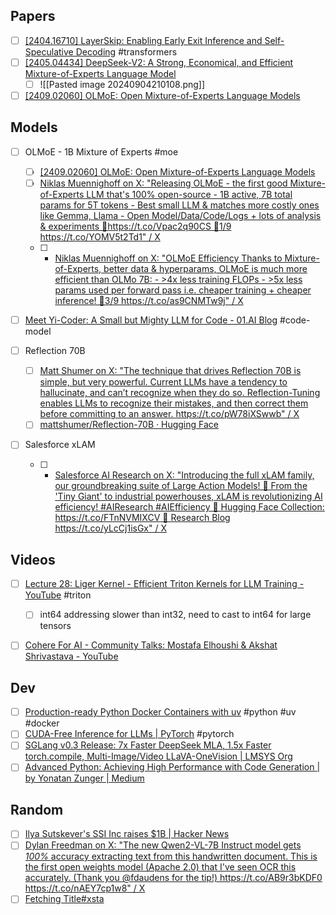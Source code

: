 

## Papers
- [ ] [\[2404.16710\] LayerSkip: Enabling Early Exit Inference and Self-Speculative Decoding](https://arxiv.org/abs/2404.16710) #transformers
- [ ] [\[2405.04434\] DeepSeek-V2: A Strong, Economical, and Efficient Mixture-of-Experts Language Model](https://arxiv.org/abs/2405.04434)
	- [ ] ![[Pasted image 20240904210108.png]]
- [ ] [\[2409.02060\] OLMoE: Open Mixture-of-Experts Language Models](https://arxiv.org/abs/2409.02060)
## Models

- [ ] OLMoE - 1B Mixture of Experts #moe 
	- [ ] [\[2409.02060\] OLMoE: Open Mixture-of-Experts Language Models](https://arxiv.org/abs/2409.02060)
	- [ ] [Niklas Muennighoff on X: "Releasing OLMoE - the first good Mixture-of-Experts LLM that's 100% open-source - 1B active, 7B total params for 5T tokens - Best small LLM &amp; matches more costly ones like Gemma, Llama - Open Model/Data/Code/Logs + lots of analysis &amp; experiments 📜https://t.co/Vpac2q90CS 🧵1/9 https://t.co/YOMV5t2Td1" / X](https://x.com/Muennighoff/status/1831159130230587486)
	- [ ] - [Niklas Muennighoff on X: "OLMoE Efficiency Thanks to Mixture-of-Experts, better data &amp; hyperparams, OLMoE is much more efficient than OLMo 7B: - &gt;4x less training FLOPs - &gt;5x less params used per forward pass i.e. cheaper training + cheaper inference! 🧵3/9 https://t.co/as9CNMTw9j" / X](https://x.com/Muennighoff/status/1831159133795647829)
- [ ] [Meet Yi-Coder: A Small but Mighty LLM for Code - 01.AI Blog](https://01-ai.github.io/blog.html?post=en/2024-09-05-A-Small-but-Mighty-LLM-for-Code.md) #code-model

- [ ] Reflection 70B
	- [ ] [Matt Shumer on X: "The technique that drives Reflection 70B is simple, but very powerful. Current LLMs have a tendency to hallucinate, and can’t recognize when they do so. Reflection-Tuning enables LLMs to recognize their mistakes, and then correct them before committing to an answer. https://t.co/pW78iXSwwb" / X](https://x.com/mattshumer_/status/1831767020519788778)
	- [ ] [mattshumer/Reflection-70B · Hugging Face](https://huggingface.co/mattshumer/Reflection-70B)
- [ ] Salesforce xLAM
	- [ ] - [Salesforce AI Research on X: "Introducing the full xLAM family, our groundbreaking suite of Large Action Models! 🚀 From the 'Tiny Giant' to industrial powerhouses, xLAM is revolutionizing AI efficiency! #AIResearch #AIEfficiency 🤗 Hugging Face Collection: https://t.co/FTnNVMIXCV 🤩 Research Blog https://t.co/yLcCj1isGx" / X](https://x.com/SFResearch/status/1832117658533134375)

## Videos

- [ ] [Lecture 28: Liger Kernel - Efficient Triton Kernels for LLM Training - YouTube](https://www.youtube.com/watch?v=gWble4FreV4) #triton
	- [ ] int64 addressing slower than int32, need to cast to int64 for large tensors
- [ ] [Cohere For AI - Community Talks: Mostafa Elhoushi & Akshat Shrivastava - YouTube](https://youtu.be/Zl2bBz12JLo?si=vPcqDqR5L35OgeiL)


## Dev
- [ ] [Production-ready Python Docker Containers with uv](https://hynek.me/articles/docker-uv/) #python #uv #docker
- [ ] [CUDA-Free Inference for LLMs | PyTorch](https://pytorch.org/blog/cuda-free-inference-for-llms/) #pytorch
- [ ] [SGLang v0.3 Release: 7x Faster DeepSeek MLA, 1.5x Faster torch.compile, Multi-Image/Video LLaVA-OneVision | LMSYS Org](https://lmsys.org/blog/2024-09-04-sglang-v0-3/)
- [ ] [Advanced Python: Achieving High Performance with Code Generation | by Yonatan Zunger | Medium](https://medium.com/@yonatanzunger/advanced-python-achieving-high-performance-with-code-generation-796b177ec79)

## Random
- [ ] [Ilya Sutskever's SSI Inc raises $1B | Hacker News](https://news.ycombinator.com/item?id=41445413)
- [ ] [Dylan Freedman on X: "The new Qwen2-VL-7B Instruct model gets *100%* accuracy extracting text from this handwritten document. This is the first open weights model (Apache 2.0) that I've seen OCR this accurately. (Thank you @fdaudens for the tip!) https://t.co/AB9r3bKDF0 https://t.co/nAEY7cp1w8" / X](https://x.com/dylfreed/status/1831075759747723709/photo/1)
- [ ] [Fetching Title#xsta](https://medium.com/@yonatanzunger/advanced-python-achieving-high-performance-with-code-generation-796b177ec79)